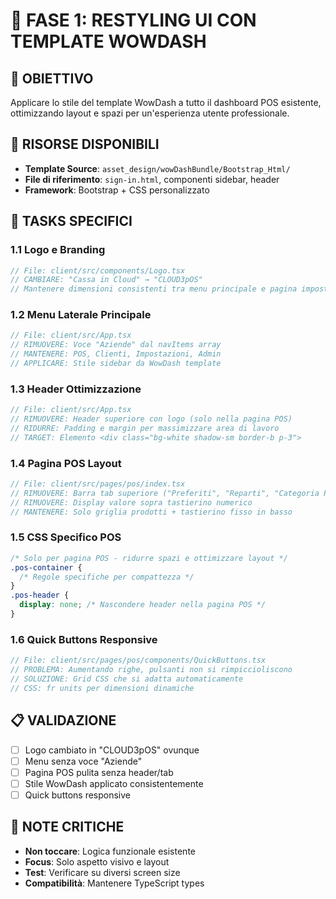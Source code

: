 # 🎨 FASE 1: RESTYLING UI CON TEMPLATE WOWDASH

## 🎯 OBIETTIVO
Applicare lo stile del template WowDash a tutto il dashboard POS esistente, ottimizzando layout e spazi per un'esperienza utente professionale.

## 📁 RISORSE DISPONIBILI
- **Template Source**: `asset_design/wowDashBundle/Bootstrap_Html/`
- **File di riferimento**: `sign-in.html`, componenti sidebar, header
- **Framework**: Bootstrap + CSS personalizzato

## 🔧 TASKS SPECIFICI

### 1.1 Logo e Branding
```typescript
// File: client/src/components/Logo.tsx
// CAMBIARE: "Cassa in Cloud" → "CLOUD3pOS"
// Mantenere dimensioni consistenti tra menu principale e pagina impostazioni
```

### 1.2 Menu Laterale Principale  
```typescript
// File: client/src/App.tsx
// RIMUOVERE: Voce "Aziende" dal navItems array
// MANTENERE: POS, Clienti, Impostazioni, Admin
// APPLICARE: Stile sidebar da WowDash template
```

### 1.3 Header Ottimizzazione
```typescript
// File: client/src/App.tsx
// RIMUOVERE: Header superiore con logo (solo nella pagina POS)
// RIDURRE: Padding e margin per massimizzare area di lavoro
// TARGET: Elemento <div class="bg-white shadow-sm border-b p-3">
```

### 1.4 Pagina POS Layout
```typescript
// File: client/src/pages/pos/index.tsx  
// RIMUOVERE: Barra tab superiore ("Preferiti", "Reparti", "Categoria Pers. 1")
// RIMUOVERE: Display valore sopra tastierino numerico
// MANTENERE: Solo griglia prodotti + tastierino fisso in basso
```

### 1.5 CSS Specifico POS
```css
/* Solo per pagina POS - ridurre spazi e ottimizzare layout */
.pos-container {
  /* Regole specifiche per compattezza */
}
.pos-header {
  display: none; /* Nascondere header nella pagina POS */
}
```

### 1.6 Quick Buttons Responsive
```typescript
// File: client/src/pages/pos/components/QuickButtons.tsx
// PROBLEMA: Aumentando righe, pulsanti non si rimpiccioliscono
// SOLUZIONE: Grid CSS che si adatta automaticamente
// CSS: fr units per dimensioni dinamiche
```

## 📋 VALIDAZIONE
- [ ] Logo cambiato in "CLOUD3pOS" ovunque
- [ ] Menu senza voce "Aziende"  
- [ ] Pagina POS pulita senza header/tab
- [ ] Stile WowDash applicato consistentemente
- [ ] Quick buttons responsive

## 🚨 NOTE CRITICHE
- **Non toccare**: Logica funzionale esistente
- **Focus**: Solo aspetto visivo e layout
- **Test**: Verificare su diversi screen size
- **Compatibilità**: Mantenere TypeScript types